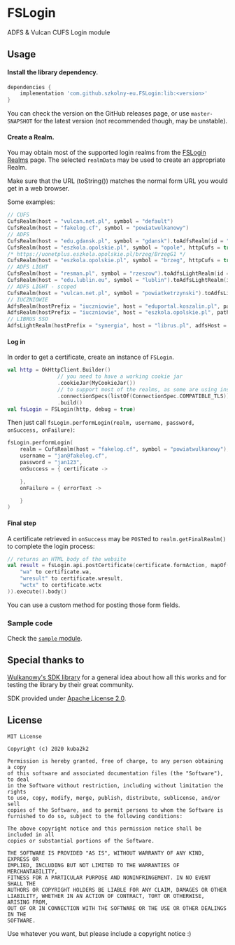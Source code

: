 # FSLogin

ADFS &amp; Vulcan CUFS Login module

## Usage

#### Install the library dependency.

```gradle
dependencies {
    implementation 'com.github.szkolny-eu.FSLogin:lib:<version>'
}
```

You can check the version on the GitHub releases page, or use `master-SNAPSHOT` for
the latest version (not recommended though, may be unstable).

#### Create a Realm.

You may obtain most of the supported login realms from the [FSLogin Realms](https://szkolny-eu.github.io/FSLogin/realms/) page. The selected `realmData` may be used to create an appropriate Realm.

Make sure that the URL (toString()) matches the normal form URL you would get in a web browser.

Some examples:
```kotlin
// CUFS
CufsRealm(host = "vulcan.net.pl", symbol = "default")
CufsRealm(host = "fakelog.cf", symbol = "powiatwulkanowy")
// ADFS
CufsRealm(host = "edu.gdansk.pl", symbol = "gdansk").toAdfsRealm(id = "adfs", authType = authType)
CufsRealm(host = "eszkola.opolskie.pl", symbol = "opole", httpCufs = true).toAdfsRealm(id = "eSzkola", authType = authType)
/* https://uonetplus.eszkola.opolskie.pl/brzeg/BrzegG1 */
CufsRealm(host = "eszkola.opolskie.pl", symbol = "brzeg", httpCufs = true, realmPath = "brzegg1/LoginEndpoint.aspx").toAdfsRealm(id = "eSzkola", authType = authType)
// ADFS LIGHT
CufsRealm(host = "resman.pl", symbol = "rzeszow").toAdfsLightRealm(id = "ADFS")
CufsRealm(host = "edu.lublin.eu", symbol = "lublin").toAdfsLightRealm(id = "AdfsLight", domain = "logowanie")
// ADFS LIGHT - scoped
CufsRealm(host = "vulcan.net.pl", symbol = "powiatketrzynski").toAdfsLightRealm(id = "ADFSLight", isScoped = true)
// IUCZNIOWIE
AdfsRealm(hostPrefix = "iuczniowie", host = "eduportal.koszalin.pl", path = "Default.aspx", id = "passive", authType = authType)
AdfsRealm(hostPrefix = "iuczniowie", host = "eszkola.opolskie.pl", path = "Default.aspx", id = "passive", authType = authType)
// LIBRUS SSO
AdfsLightRealm(hostPrefix = "synergia", host = "librus.pl", adfsHost = "oswiatawradomiu.pl", path = "loguj/radom", id = "passive")
```

#### Log in

In order to get a certificate, create an instance of `FSLogin`.

```kotlin
val http = OkHttpClient.Builder()
                // you need to have a working cookie jar
                .cookieJar(MyCookieJar())
                // to support most of the realms, as some are using insecure TLS
                .connectionSpecs(listOf(ConnectionSpec.COMPATIBLE_TLS))
                .build()
val fsLogin = FSLogin(http, debug = true)
```

Then just call `fsLogin.performLogin(realm, username, password, onSuccess, onFailure)`:

```kotlin
fsLogin.performLogin(
    realm = CufsRealm(host = "fakelog.cf", symbol = "powiatwulkanowy"),
    username = "jan@fakelog.cf",
    password = "jan123",
    onSuccess = { certificate -> 

    },
    onFailure = { errorText ->

    }
)
```

#### Final step

A certificate retrieved in `onSuccess` may be `POST`ed to `realm.getFinalRealm()` to complete the login process:

```kotlin
// returns an HTML body of the website
val result = fsLogin.api.postCertificate(certificate.formAction, mapOf(
    "wa" to certificate.wa,
    "wresult" to certificate.wresult,
    "wctx" to certificate.wctx
)).execute().body()
```

You can use a custom method for posting those form fields.

### Sample code

Check the [`sample` module](https://github.com/kuba2k2/FSLogin/blob/master/sample/src/main/kotlin/pl/szczodrzynski/fslogin/Main.kt).

## Special thanks to

[Wulkanowy's SDK library](https://github.com/wulkanowy/sdk) for a general idea
about how all this works and for testing the library by their great community.

SDK provided under [Apache License 2.0](https://github.com/wulkanowy/sdk/blob/master/LICENSE).

## License

```
MIT License

Copyright (c) 2020 kuba2k2

Permission is hereby granted, free of charge, to any person obtaining a copy
of this software and associated documentation files (the "Software"), to deal
in the Software without restriction, including without limitation the rights
to use, copy, modify, merge, publish, distribute, sublicense, and/or sell
copies of the Software, and to permit persons to whom the Software is
furnished to do so, subject to the following conditions:

The above copyright notice and this permission notice shall be included in all
copies or substantial portions of the Software.

THE SOFTWARE IS PROVIDED "AS IS", WITHOUT WARRANTY OF ANY KIND, EXPRESS OR
IMPLIED, INCLUDING BUT NOT LIMITED TO THE WARRANTIES OF MERCHANTABILITY,
FITNESS FOR A PARTICULAR PURPOSE AND NONINFRINGEMENT. IN NO EVENT SHALL THE
AUTHORS OR COPYRIGHT HOLDERS BE LIABLE FOR ANY CLAIM, DAMAGES OR OTHER
LIABILITY, WHETHER IN AN ACTION OF CONTRACT, TORT OR OTHERWISE, ARISING FROM,
OUT OF OR IN CONNECTION WITH THE SOFTWARE OR THE USE OR OTHER DEALINGS IN THE
SOFTWARE.
```

Use whatever you want, but please include a copyright notice :)
